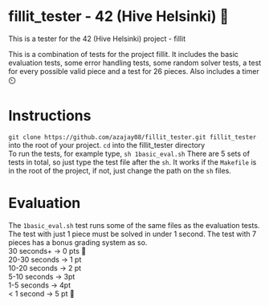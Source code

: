 # fillit_tester - 42 (Hive Helsinki) 🧩
This is a tester for the 42 (Hive Helsinki) project - fillit

This is a combination of tests for the project fillit. It includes 
the basic evaluation tests, some error handling tests, some random
solver tests, a test for every possible valid piece and a test for
26 pieces. Also includes a timer ⏲️

# Instructions
```git clone https://github.com/azajay08/fillit_tester.git fillit_tester```  
into the root of your project. `cd` into the fillit_tester directory  
To run the tests, for example type, `sh 1basic_eval.sh`
There are 5 sets of tests in total, so just type the test file after the `sh`. It works if the `Makefile` is in the root of the project, if not, just change the path on the `sh` files.

# Evaluation
The `1basic_eval.sh` test runs some of the same files as the evaluation tests.  
The test with just 1 piece must be solved in under 1 second. The test with 7 pieces has a bonus grading system as so.  
30 seconds+ -> 0 pts 🐢  
20-30 seconds -> 1 pt  
10-20 seconds -> 2 pt  
5-10 seconds -> 3pt  
1-5 seconds -> 4pt  
< 1 second -> 5 pt 🚀
